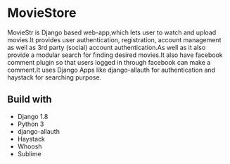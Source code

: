 
# MovieStore

MovieStr is Django based web-app,which lets user to watch and upload movies.It provides user authentication, registration,
account management as well as 3rd party (social) account authentication.As well as it also provide a modular search for finding
desired movies.It also have facebook comment plugin so that users logged in through facebook can make a comment.It uses Django 
Apps like django-allauth for authentication and haystack for searching purpose. 

## Build with
* Django 1.8
* Python 3
* django-allauth
* Haystack
* Whoosh
* Sublime

